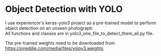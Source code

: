 # Object Detection with YOLO
I use experiencor's keras-yolo3 project as a pre-trained model to perform object detection on an unseen photograph.  
All functions and classes are in yolo3_one_file_to_detect_them_all.py file.  

The pre-trained weights need to be downloaded from https://pjreddie.com/media/files/yolov3.weights.
